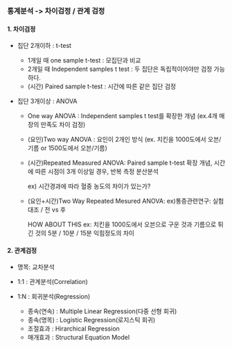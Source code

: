 ### 통계분석 -> 차이검정 / 관계 검정

#### 1. 차이검정

- 집단 2개이하 : t-test
  - 1개일 때 one sample t-test : 모집단과 비교
  - 2개일 때 Independent samples t test : 두 집단은 독립적이어야만 검정 가능하다.
  - (시간) Paired sample t-test : 시간에 따른 같은 집단 검정

- 집단 3개이상 : ANOVA 
  - One way ANOVA : Independent samples t test를 확장한 개념 (ex.4개 매장의 만족도 차이 검정)
  
  - (요인)Two way ANOVA : 요인이 2개인 방식 (ex. 치킨을 1000도에서 오븐/기름 or 1500도에서 오븐/기름)

  - (시간)Repeated Measured ANOVA: Paired sample t-test 확장 개념, 시간에 따른 시점이 3개 이상일 경우, 반복 측정 분산분석 

    ex) 시간경과에 따라 혈중 농도의 차이가 있는가?

  - (요인+시간)Two Way Repeated Mesured ANOVA: ex)통증관련연구: 실험대조 / 전 vs 후 

     HOW ABOUT THIS ex: 치킨을 1000도에서 오븐으로 구운 것과 기름으로 튀긴 것의 5분 / 10분 / 15분 익힘정도의 차이

#### 2. 관계검정 

- 명목: 교차분석

- 1:1 : 관계분석(Correlation)

- 1:N : 회귀분석(Regression)
  - 종속(연속) : Multiple Linear Regression(다중 선형 회귀)
  - 종속(명목) : Logistic Regression(로지스틱 회귀)
  - 조절효과 : Hirarchical Regression
  - 매개효과 : Structural Equation Model

